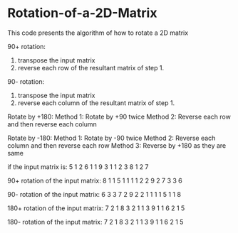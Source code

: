 # Rotation-of-a-2D-Matrix
This code presents the algorithm of how to rotate a 2D matrix

90+ rotation:
  1. transpose the input matrix
  2. reverse each row of the resultant matrix of step 1.
  
90- rotation:
  1. transpose the input matrix
  2. reverse each column of the resultant matrix of step 1.
  
Rotate by +180:
    Method 1: Rotate by +90 twice
    Method 2: Reverse each row and then reverse each column
    
Rotate by -180:
    Method 1: Rotate by -90 twice
    Method 2: Reverse each column and then reverse each row
    Method 3: Reverse by +180 as they are same    
    
if the input matrix is:
5 1 2 6
1 1 9 3
1 1 2 3
8 1 2 7


90+ rotation of the input matrix:
8 1 1 5
1 1 1 1
2 2 9 2
7 3 3 6

90- rotation of the input matrix:
6 3 3 7
2 9 2 2
1 1 1 1
5 1 1 8

180+ rotation of the input matrix:
7 2 1 8
3 2 1 1
3 9 1 1
6 2 1 5

180- rotation of the input matrix:
7 2 1 8
3 2 1 1
3 9 1 1
6 2 1 5

